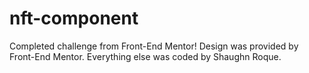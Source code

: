 # nft-component

Completed challenge from Front-End Mentor! Design was provided by Front-End Mentor.
Everything else was coded by Shaughn Roque.
